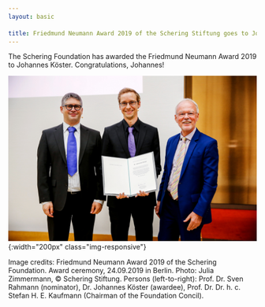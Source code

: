 ```yaml
---
layout: basic

title: Friedmund Neumann Award 2019 of the Schering Stiftung goes to Johannes Köster
---
```


The Schering Foundation has awarded the Friedmund Neumann Award 2019 to Johannes Köster.
Congratulations, Johannes!

![Friedmund Neumann Award 2019 ](news/friedmund-neumann-2019.jpg){:width="200px" class="img-responsive"}

Image credits: Friedmund Neumann Award 2019 of the Schering Foundation.
Award ceremony, 24.09.2019 in Berlin.
Photo: Julia Zimmermann, © Schering Stiftung.
Persons (left-to-right): Prof. Dr. Sven Rahmann (nominator), 
Dr. Johannes Köster (awardee),
Prof. Dr. Dr. h. c. Stefan H. E. Kaufmann (Chairman of the Foundation Concil).
